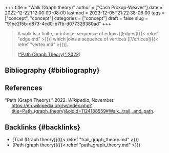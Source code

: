 +++
title = "Walk (Graph theory)"
author = ["Cash Prokop-Weaver"]
date = 2022-12-22T12:00:00-08:00
lastmod = 2023-12-05T21:22:38-08:00
tags = ["concept", "concept"]
categories = ["concept"]
draft = false
slug = "91be2f5b-d873-4cd0-b7fb-d077329380ad"
+++

> A walk is a finite, or infinite, sequence of edges [[Edges]({{< relref "edge.md" >}})] which joins a sequence of vertices [[Vertices]({{< relref "vertex.md" >}})].
>
> (<a href="#citeproc_bib_item_1">“Path (Graph Theory)” 2022</a>)


## Bibliography {#bibliography}

## References

<style>.csl-entry{text-indent: -1.5em; margin-left: 1.5em;}</style><div class="csl-bib-body">
  <div class="csl-entry"><a id="citeproc_bib_item_1"></a>“Path (Graph Theory).” 2022. <i>Wikipedia</i>, November. <a href="https://en.wikipedia.org/w/index.php?title=Path_(graph_theory)&oldid=1124188559#Walk,_trail,_and_path">https://en.wikipedia.org/w/index.php?title=Path_(graph_theory)&#38;oldid=1124188559#Walk,_trail,_and_path</a>.</div>
</div>


## Backlinks {#backlinks}

-   [Trail (Graph theory)]({{< relref "trail_graph_theory.md" >}})
-   [Path (graph theory)]({{< relref "path_graph_theory.md" >}})
